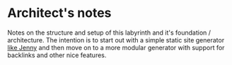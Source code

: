 # Architect's notes

Notes on the structure and setup of this labyrinth and it's foundation / architecture.
The intention is to start out with a simple static site generator [like Jenny](projects/jenny) and then move on to a more modular generator with support for backlinks and other nice features.